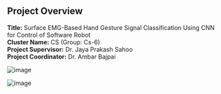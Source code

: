 
## **Project Overview**
**Title:** Surface EMG-Based Hand Gesture Signal Classification Using CNN for Control of Software Robot  
**Cluster Name:** CS (Group: Cs-6)  
**Project Supervisor:** Dr. Jaya Prakash Sahoo  
**Project Coordinator:** Dr. Ambar Bajpai


![image](https://github.com/user-attachments/assets/7141063f-16cd-49ca-8de4-e14c68181072)


![image](https://github.com/user-attachments/assets/18326645-2d21-49ba-9814-bb6fbeaf57a4)




